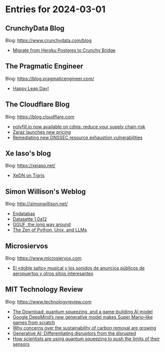 # Entries for 2024-03-01
## CrunchyData Blog 
Blog: https://www.crunchydata.com/blog 

- [ Migrate from Heroku Postgres to Crunchy Bridge ](https://www.crunchydata.com/blog/migrate-from-heroku-postgres-to-crunchy-bridge)
## The Pragmatic Engineer 
Blog: https://blog.pragmaticengineer.com/ 

- [Happy Leap Day!](https://blog.pragmaticengineer.com/happy-leap-day/)
##  The Cloudflare Blog  
Blog: https://blog.cloudflare.com 

- [polyfill.io now available on cdnjs: reduce your supply chain risk](https://blog.cloudflare.com/polyfill-io-now-available-on-cdnjs-reduce-your-supply-chain-risk)
- [Zaraz launches new pricing](https://blog.cloudflare.com/zaraz-announces-new-pricing)
- [Remediating new DNSSEC resource exhaustion vulnerabilities](https://blog.cloudflare.com/remediating-new-dnssec-resource-exhaustion-vulnerabilities)
## Xe Iaso's blog 
Blog: https://xeiaso.net/ 

- [XeDN on Tigris](https://xeiaso.net/blog/2024/xedn-tigris/)
## Simon Willison's Weblog 
Blog: http://simonwillison.net/ 

- [Endatabas](https://simonwillison.net/2024/Mar/1/endatabas/#atom-everything)
- [Datasette 1.0a12](https://simonwillison.net/2024/Feb/29/datasette-10a12/#atom-everything)
- [GGUF, the long way around](https://simonwillison.net/2024/Feb/29/gguf-the-long-way-around/#atom-everything)
- [The Zen of Python, Unix, and LLMs](https://simonwillison.net/2024/Feb/29/the-zen-of-python-unix-and-llms/#atom-everything)
## Microsiervos 
Blog: https://www.microsiervos.com 

- [El «doble salto» musical y los sonidos de anuncios públicos de aeropuertos y otros sitios interesantes](https://www.microsiervos.com/archivo/musica/doble-salto-musical-sonidos-anuncios-publicos-aeropuertos.html)
## MIT Technology Review 
Blog: https://www.technologyreview.com 

- [The Download: quantum squeezing, and a game-building AI model](https://www.technologyreview.com/2024/02/29/1089327/quantum-squeezing-game-ai/)
- [Google DeepMind’s new generative model makes Super Mario–like games from scratch](https://www.technologyreview.com/2024/02/29/1089317/google-deepminds-new-generative-model-makes-super-mario-like-games-from-scratch/)
- [Why concerns over the sustainability of carbon removal are growing](https://www.technologyreview.com/2024/02/29/1089220/why-concerns-over-the-sustainability-of-carbon-removal-are-growing/)
- [Generative AI: Differentiating disruptors from the disrupted](https://www.technologyreview.com/2024/02/29/1089152/generative-ai-differentiating-disruptors-from-the-disrupted/)
- [How scientists are using quantum squeezing to push the limits of their sensors](https://www.technologyreview.com/2024/02/29/1089092/how-scientists-are-using-quantum-squeezing-to-push-the-limits-of-their-sensors/)